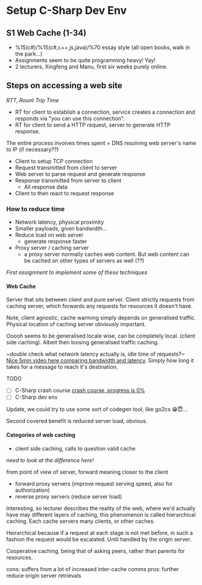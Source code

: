 # Setup C-Sharp Dev Env

## S1 Web Cache (1-34)

- %15(c#)/%15(c#,c++,js,java)/%70 essay style (all open books, walk in the park...)
- Assignments seem to be quite programming heavy! Yay! 
- 2 lecturers, Xingfeng and Manu, first six weeks purely online.

## Steps on accessing a web site
*RTT, Rount Trip Time*
- RT for client to establish a connection, service creates a connection and responds via "you can use this connection".
- RT for client to send a HTTP request, server to generate HTTP response.

The entire process involves times spent
= DNS resolving web server's name to IP (if necessary??)
- Client to setup TCP connection
- Request transmitted from client to server
- Web server to parse request and generate response
- Response transmitted from server to client
	- All response data
- Client to then react to request response

### How to reduce time
- Network latency, physical proximity
- Smaller payloads, given bandwidth...
- Reduce load on web server
	- generate response faster
- Proxy server / caching server
	- a proxy server normally caches web content. But web content can be cached on other types of servers as well (??)

_First assignment to implement some of these techniques_

#### Web Cache
Server that sits between client and pure server. Client strictly requests from caching server, which forwards any requests for resources it doesn't have.

Note, client agnostic, cache warming simply depends on generalised traffic. Physical location of caching server obviously important.

Ooooh seems to be generalised locale wise, can be completely local. (client side caching). Albeit then loosing generalised traffic caching.

~double check what network latency actually is, idle time of requests?~ [Nice 5min video here comparing bandwidth and latency](https://www.youtube.com/watch?v=YgBOT3bWukg). Simply how long it takes for a message to reach it's destination.

TODO
- [ ] C-Sharp crash course
[crash course, progress is 0%](https://www.youtube.com/watch?v=GhQdlIFylQ8)
- [ ] C-Sharp dev env 

Update, we could try to use some sort of codegen tool, like go2cs 😁😇...

Second covered benefit is reduced server load, obvious.

#### Categories of web caching
- client side caching, calls to question valid cache

_need to look at the difference here!_

from point of view of server, forward meaning closer to the client
- forward proxy servers (improve request serving speed, also for authorization)
- reverse proxy servers (reduce server load)

Interesting, so lecturer describes the reality of the web, where we'd actually have may different layers of caching, this phenomenon is called hierarchical caching. Each cache servers many clients, or other caches.

Heirarchical because if a request at each stage is not met before, in such a fashion the request would be escalated. Until handled by the origin server.

Cooperative caching, being that of asking peers, rather than parents for resources.

cons: suffers from a lot of increased inter-cache comms
pros: further reduce origin server retrievals
